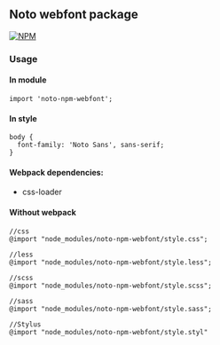## Noto webfont package

[![NPM](https://nodei.co/npm-dl/noto-npm-webfont.png?months=1)](https://nodei.co/npm/noto-npm-webfont/)

### Usage

#### In module

```
import 'noto-npm-webfont';
```

#### In style

```
body {
  font-family: 'Noto Sans', sans-serif;
}
```

#### Webpack dependencies:

- css-loader

#### Without webpack

```
//css
@import "node_modules/noto-npm-webfont/style.css";

//less
@import "node_modules/noto-npm-webfont/style.less";

//scss
@import "node_modules/noto-npm-webfont/style.scss";

//sass
@import "node_modules/noto-npm-webfont/style.sass";

//Stylus
@import "node_modules/noto-npm-webfont/style.styl"
```
